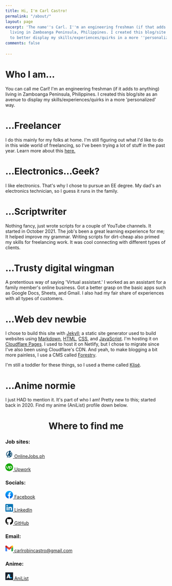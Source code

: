 ```yaml
---
title: Hi, I'm Carl Castro!
permalink: "/about/"
layout: page
excerpt: 'The name''s Carl. I''m an engineering freshman (if that adds to anything)
  living in Zamboanga Peninsula, Philippines. I created this blog/site as an avenue
  to better display my skills/experiences/quirks in a more ''personalized'' way. '
comments: false

---
```

# Who I am...

You can call me Carl! I'm an engineering freshman (if it adds to anything) living in Zamboanga Peninsula, Philippines. I created this blog/site as an avenue to display my skills/experiences/quirks in a more 'personalized' way.

# ...Freelancer

I do this mainly for my folks at home. I'm still figuring out what I'd like to do in this wide world of freelancing, so I've been trying a lot of stuff in the past year. Learn more about this [here.]()

# ...Electronics...Geek?

I like electronics. That's why I chose to pursue an EE degree. My dad's an electronics technician, so I guess it runs in the family.

# ...Scriptwriter

Nothing fancy, just wrote scripts for a couple of YouTube channels. It started in October 2021. The job's been a great learning experience for me; It helped improve my grammar. Writing scripts for dirt-cheap also primed my skills for freelancing work. It was cool connecting with different types of clients.

# ...Trusty digital wingman

A pretentious way of saying 'Virtual assistant.' I worked as an assistant for a family member's online business. Got a better grasp on the basic apps such as Google Docs, Sheets, and Gmail. I also had my fair share of experiences with all types of customers.

# ...Web dev newbie

I chose to build this site with [Jekyll](https://jekyllrb.com/); a static site generator used to build websites using [Markdown](https://en.wikipedia.org/wiki/Markdown), [HTML](https://developer.mozilla.org/en-US/docs/Web/HTML), [CSS](https://developer.mozilla.org/en-US/docs/Web/css), and [JavaScript](https://developer.mozilla.org/en-US/docs/Web/javascript). I'm hosting it on [Cloudflare Pages](https://pages.cloudflare.com/). I used to host it on Netlify, but I chose to migrate since I've also been using Cloudflare's CDN. And yeah, to make blogging a bit more painless, I use a CMS called [Forestry](https://forestry.io/).

I'm still a toddler for these things, so I used a theme called [Klisé](https://github.com/piharpi/jekyll-klise).

# ...Anime normie

I just HAD to mention it. It's part of who I am! Pretty new to this; started back in 2020. Find my anime (AniList) profile down below.

<h1 style="text-align: center;"> Where to find me </h1>

### Job sites:

<p><img src="/assets/img/about/onlinejobs.png" alt="OnlineJobs.ph" style="width:24px;"/><a href="https://www.onlinejobs.ph/jobseekers/info/1800089" target="_blank"> OnlineJobs.ph</a></p>
<p><img src="/assets/img/about/upwork.png" alt="Upwork" style="width:24px;"/><a href="https://www.upwork.com/freelancers/\~01d8748133df2688d5" target="_blank"> Upwork</a></p>

### Socials:

<p><img src="/assets/img/about/facebook.png" alt="Facebook" style="width:24px;"/><a href="https://www.facebook.com/castro.carl1998/" target="_blank"> Facebook</a></p>
<p><img src="/assets/img/about/linkedin.png" alt="LinkedIn" style="width:24px;"/><a href="https://www.linkedin.com/in/castrocarl1999/" target="_blank"> LinkedIn</a></p>
<p><img src="/assets/img/about/github.png" alt="GitHub" style="width:24px;"/><a href="https://github.com/philippines69" target="_blank"> GitHub</a></p>

### Email:

<p><img src="/assets/img/about/gmail.png" alt="GitHub" style="width:24px;"/><a href="mailto:carlrobincastro@gmail.com" target="_blank"> carlrobincastro@gmail.com</a></p>

### Anime:

<p><img src="/assets/img/about/anilist.png" alt="AniList" style="width:24px;"/><a href="https://anilist.co/user/Rumpelforeskin/" target="_blank"> AniList</a></p>